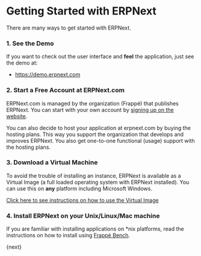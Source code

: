 # Getting Started with ERPNext

There are many ways to get started with ERPNext.

### 1\. See the Demo

If you want to check out the user interface and **feel** the application, just
see the demo at:

  * <https://demo.erpnext.com>

### 2\. Start a Free Account at ERPNext.com


ERPNext.com is managed by the organization (Frappé) that publishes ERPNext.
You can start with your own account by [signing up on the
website](https://erpnext.com).

You can also decide to host your application at erpnext.com by buying the
hosting plans. This way you support the organization that develops and
improves ERPNext. You also get one-to-one functional (usage) support with the
hosting plans.

### 3\. Download a Virtual Machine

To avoid the trouble of installing an instance, ERPNext is available as a
Virtual Image (a full loaded operating system with ERPNext installed). You can
use this on **any** platform including Microsoft Windows.

[Click here to see instructions on how to use the Virtual
Image](https://erpnext.com/download)

### 4\. Install ERPNext on your Unix/Linux/Mac machine

If you are familiar with installing applications on *nix platforms, read the instructions on how to install using [Frappé Bench](https://github.com/frappe/bench).

{next}
